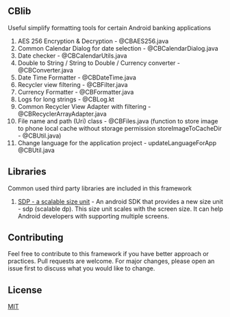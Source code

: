 ## CBlib
Useful simplify formatting tools for certain Android banking applications

1. AES 256 Encryption & Decryption - @CBAES256.java
2. Common Calendar Dialog for date selection - @CBCalendarDialog.java
3. Date checker - @CBCalendarUtils.java
4. Double to String / String to Double / Currency converter - @CBConverter.java
5. Date Time Formatter - @CBDateTime.java
6. Recycler view filtering - @CBFilter.java
7. Currency Formatter - @CBFormatter.java
8. Logs for long strings - @CBLog.kt
9. Common Recycler View Adapter with filtering - @CBRecyclerArrayAdapter.java
10. File name and path (Uri) class - @CBFiles.java (function to store image to phone local cache without storage permission storeImageToCacheDir - @CBUtil.java)
11. Change language for the application project - updateLanguageForApp @CBUtil.java 

## Libraries
Common used third party libraries are included in this framework
1. [SDP - a scalable size unit](https://github.com/intuit/sdp) - An android SDK that provides a new size unit - sdp (scalable dp). This size unit scales with the screen size. It can help Android developers with supporting multiple screens.

## Contributing
Feel free to contribute to this framework if you have better approach or practices. Pull requests are welcome. For major changes, please open an issue first to discuss what you would like to change.

## License
[MIT](https://choosealicense.com/licenses/mit/)
